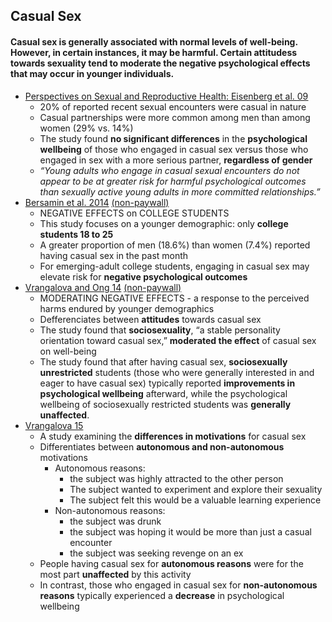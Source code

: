 ## Casual Sex

#### Casual sex is generally associated with normal levels of well-being. However, in certain instances, it may be harmful. Certain attitudess towards sexuality tend to moderate the negative psychological effects that may occur in younger individuals.

*   [Perspectives on Sexual and Reproductive Health: Eisenber](https://www.ncbi.nlm.nih.gov/pubmed/20444178)<span style="text-decoration:underline;">g et al. [09](https://www.ncbi.nlm.nih.gov/pubmed/20444178) </span>
    *   20% of reported recent sexual encounters were casual in nature
    *   Casual partnerships were more common among men than among women (29% vs. 14%)
    *   The study found **no significant differences** in the **psychological wellbeing** of those who engaged in casual sex versus those who engaged in sex with a more serious partner, **regardless of gender**
    *   _“Young adults who engage in casual sexual encounters do not appear to be at greater risk for harmful psychological outcomes than sexually active young adults in more committed relationships.”_
*   [Bersamin et al. 2014](https://www.tandfonline.com/doi/abs/10.1080/00224499.2013.772088#.VXIOpFxVhBc) [(non-paywall)](https://sci-hub.se/https://www.tandfonline.com/doi/abs/10.1080/00224499.2013.772088)
    *   NEGATIVE EFFECTS on COLLEGE STUDENTS
    *   This study focuses on a younger demographic: only **college students 18 to 25**
    *   A greater proportion of men (18.6%) than women (7.4%) reported having casual sex in the past month
    *   For emerging-adult college students, engaging in casual sex may elevate risk for **negative psychological outcomes**
*   [Vrangalova and Ong 14](https://journals.sagepub.com/doi/abs/10.1177/1948550614537308) [(non-paywall)](https://sci-hub.se/https://journals.sagepub.com/doi/abs/10.1177/1948550614537308)
    *   MODERATING NEGATIVE EFFECTS - a response to the perceived harms endured by younger demographics
    *   Defferenciates between **attitudes** towards casual sex
    *   The study found that **sociosexuality**, “a stable personality orientation toward casual sex,” **moderated the effect** of casual sex on well-being
    *   The study found that after having casual sex, **sociosexually unrestricted** students (those who were generally interested in and eager to have casual sex) typically reported **improvements in psychological wellbeing** afterward, while the psychological wellbeing of sociosexually restricted students was **generally unaffected**.
*   [Vrangalova 15](https://www.ncbi.nlm.nih.gov/pubmed/24496788)
    *   A study examining the **differences in motivations** for casual sex
    *   Differentiates between **autonomous and non-autonomous** motivations
        *   Autonomous reasons:
            *   the subject was highly attracted to the other person
            *   The subject wanted to experiment and explore their sexuality
            *   The subject felt this would be a valuable learning experience
        *   Non-autonomous reasons:
            *   the subject was drunk
            *   the subject was hoping it would be more than just a casual encounter
            *   the subject was seeking revenge on an ex
    *   People having casual sex for **autonomous reasons** were for the most part **unaffected** by this activity
    *   In contrast, those who engaged in casual sex for **non-autonomous reasons** typically experienced a **decrease** in psychological wellbeing
